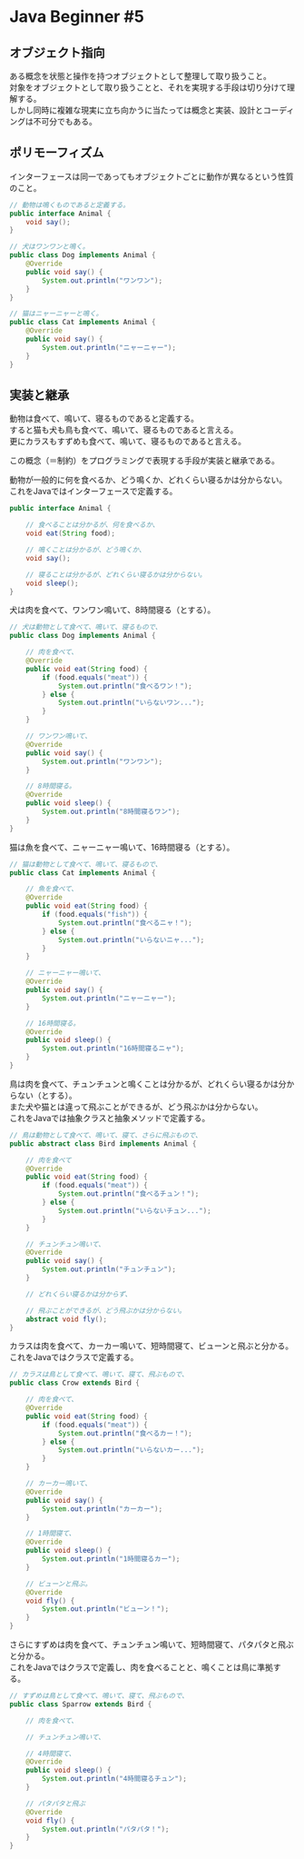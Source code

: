 # Java Beginner #5

## オブジェクト指向
ある概念を状態と操作を持つオブジェクトとして整理して取り扱うこと。  
対象をオブジェクトとして取り扱うことと、それを実現する手段は切り分けて理解する。  
しかし同時に複雑な現実に立ち向かうに当たっては概念と実装、設計とコーディングは不可分でもある。

## ポリモーフィズム
インターフェースは同一であってもオブジェクトごとに動作が異なるという性質のこと。

```java
// 動物は鳴くものであると定義する。
public interface Animal {
    void say();
}

// 犬はワンワンと鳴く。
public class Dog implements Animal {
    @Override
    public void say() {
        System.out.println("ワンワン");
    }
}

// 猫はニャーニャーと鳴く。
public class Cat implements Animal {
    @Override
    public void say() {
        System.out.println("ニャーニャー");
    }
}
```

## 実装と継承
動物は食べて、鳴いて、寝るものであると定義する。  
すると猫も犬も鳥も食べて、鳴いて、寝るものであると言える。  
更にカラスもすずめも食べて、鳴いて、寝るものであると言える。

この概念（＝制約）をプログラミングで表現する手段が実装と継承である。

動物が一般的に何を食べるか、どう鳴くか、どれくらい寝るかは分からない。  
これをJavaではインターフェースで定義する。

```java
public interface Animal {

    // 食べることは分かるが、何を食べるか、
    void eat(String food);

    // 鳴くことは分かるが、どう鳴くか、
    void say();

    // 寝ることは分かるが、どれくらい寝るかは分からない。
    void sleep();
}
```

犬は肉を食べて、ワンワン鳴いて、8時間寝る（とする）。

```java
// 犬は動物として食べて、鳴いて、寝るもので、
public class Dog implements Animal {

    // 肉を食べて、
    @Override
    public void eat(String food) {
        if (food.equals("meat")) {
            System.out.println("食べるワン！");
        } else {
            System.out.println("いらないワン...");
        }
    }

    // ワンワン鳴いて、
    @Override
    public void say() {
        System.out.println("ワンワン");
    }

    // 8時間寝る。
    @Override
    public void sleep() {
        System.out.println("8時間寝るワン");
    }
}
```

猫は魚を食べて、ニャーニャー鳴いて、16時間寝る（とする）。

```java
// 猫は動物として食べて、鳴いて、寝るもので、
public class Cat implements Animal {

    // 魚を食べて、
    @Override
    public void eat(String food) {
        if (food.equals("fish")) {
            System.out.println("食べるニャ！");
        } else {
            System.out.println("いらないニャ...");
        }
    }

    // ニャーニャー鳴いて、
    @Override
    public void say() {
        System.out.println("ニャーニャー");
    }

    // 16時間寝る。
    @Override
    public void sleep() {
        System.out.println("16時間寝るニャ");
    }
}
```

鳥は肉を食べて、チュンチュンと鳴くことは分かるが、どれくらい寝るかは分からない（とする）。  
また犬や猫とは違って飛ぶことができるが、どう飛ぶかは分からない。  
これをJavaでは抽象クラスと抽象メソッドで定義する。

```java
// 鳥は動物として食べて、鳴いて、寝て、さらに飛ぶもので、
public abstract class Bird implements Animal {

    // 肉を食べて
    @Override
    public void eat(String food) {
        if (food.equals("meat")) {
            System.out.println("食べるチュン！");
        } else {
            System.out.println("いらないチュン...");
        }
    }

    // チュンチュン鳴いて、
    @Override
    public void say() {
        System.out.println("チュンチュン");
    }

    // どれくらい寝るかは分からず、

    // 飛ぶことができるが、どう飛ぶかは分からない。
    abstract void fly();
}
```

カラスは肉を食べて、カーカー鳴いて、短時間寝て、ビューンと飛ぶと分かる。  
これをJavaではクラスで定義する。

```java
// カラスは鳥として食べて、鳴いて、寝て、飛ぶもので、
public class Crow extends Bird {

    // 肉を食べて、
    @Override
    public void eat(String food) {
        if (food.equals("meat")) {
            System.out.println("食べるカー！");
        } else {
            System.out.println("いらないカー...");
        }
    }

    // カーカー鳴いて、
    @Override
    public void say() {
        System.out.println("カーカー");
    }

    // 1時間寝て、
    @Override
    public void sleep() {
        System.out.println("1時間寝るカー");
    }

    // ビューンと飛ぶ。
    @Override
    void fly() {
        System.out.println("ビューン！");
    }
}
```

さらにすずめは肉を食べて、チュンチュン鳴いて、短時間寝て、パタパタと飛ぶと分かる。  
これをJavaではクラスで定義し、肉を食べることと、鳴くことは鳥に準拠する。

```java
// すずめは鳥として食べて、鳴いて、寝て、飛ぶもので、
public class Sparrow extends Bird {

    // 肉を食べて、

    // チュンチュン鳴いて、

    // 4時間寝て、
    @Override
    public void sleep() {
        System.out.println("4時間寝るチュン");
    }

    // パタパタと飛ぶ
    @Override
    void fly() {
        System.out.println("パタパタ！");
    }
}
```
